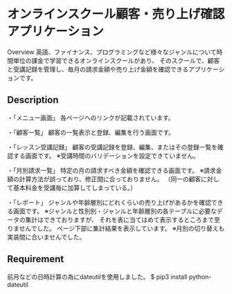 オンラインスクール顧客・売り上げ確認アプリケーション
====

Overview
英語、ファイナンス、プログラミングなど様々なジャンルについて時間単位の課金で学習できるオンラインスクールがあり、
そのスクールで、顧客と受講記録を管理し、毎月の請求金額や売り上げ金額を確認できるアプリケーションです。

## Description
・「メニュー画面」
各ページへのリンクが記載されています。

・「顧客一覧」
顧客の一覧表示と登録、編集を行う画面です。

・「レッスン受講記録」
顧客の受講記録を登録、編集、またはその登録一覧を確認する画面です。
※受講時間のバリデーションを設定できていません。

・「月別請求一覧」
特定の月の請求すべき金額を確認できる画面です。
※請求金額の計算方法が誤っており、修正間に合っておりません。
（同一の顧客に対して基本料金を受講毎に加算してしまっている。）

・「レポート」
ジャンルや年齢層別にどれくらいの売り上げがあるかを確認できる画面です。
※ジャンルと性別別・ジャンルと年齢層別の各テーブルに必要なデータの集計はできておりますが、
それを表に当てはめて表示するところまで至りませんでした。
ページ下部に集計結果を表示しています。
※月別の切り替えも実装間に合いませんでした。

## Requirement
前月などの日時計算の為にdateutilを使用しました。
$ pip3 install python-dateutil
